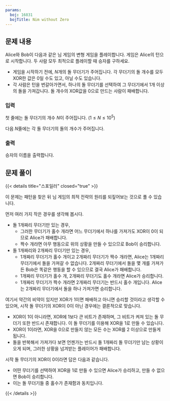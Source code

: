 ```yaml
---
params:
  boj: 16831
  bojTitle: Nim without Zero
---
```


## 문제 내용

Alice와 Bob이 다음과 같은 님 게임의 변형 게임을 플레이합니다. 게임은 Alice의 턴으로 시작합니다. 두 사람 모두 최적으로 플레이할 때 승자를 구하세요.

* 게임을 시작하기 전에, $N$개의 돌 무더기가 주어집니다. 각 무더기의 돌 개수를 모두 XOR한 값은 0일 수도 있고, 아닐 수도 있습니다.
* 각 사람은 턴을 번갈아가면서, 하나의 돌 무더기를 선택하여 그 무더기에서 1개 이상의 돌을 가져갑니다. 돌 개수의 XOR값을 0으로 만드는 사람이 패배합니다.

### 입력

첫 줄에는 돌 무더기의 개수 $N$이 주어집니다. ($1 \le N \le 10^5$)

다음 $N$줄에는 각 돌 무더기의 돌의 개수가 주어집니다.

### 출력

승자의 이름을 출력합니다.

## 문제 풀이

{{< details title="스포일러" closed="true" >}}

이 문제는 패턴을 찾은 뒤 님 게임의 최적 전략의 원리를 되짚어보는 것으로 풀 수 있습니다.

먼저 여러 가지 작은 경우를 생각해 봅시다.

* 돌 1개짜리 무더기만 있는 경우,
  * 그러한 무더기가 홀수 개라면 어느 무더기에서 하나를 가져가도 XOR이 0이 되므로 Alice가 패배합니다.
  * 짝수 개라면 아무 행동으로 위의 상황을 만들 수 있으므로 Bob이 승리합니다.
* 돌 1개짜리와 2개짜리 무더기만 있는 경우,
  * 1개짜리 무더기가 홀수 개이고 2개짜리 무더기가 짝수 개라면, Alice는 1개짜리 무더기에서 돌을 가져갈 수 없습니다.
    2개짜리 무더기에서 돌을 몇 개를 가져가든 Bob은 똑같은 행동을 할 수 있으므로 결국 Alice가 패배합니다.
  * 1개짜리 무더기가 홀수 개, 2개짜리 무더기도 홀수 개라면 Alice가 승리합니다.
  * 1개짜리 무더기가 짝수 개라면 2개짜리 무더기는 반드시 홀수 개입니다. Alice는 2개짜리 무더기에서 돌을 하나 가져가면 승리합니다.

여기서 약간의 비약이 있지만 XOR가 1이면 패배하고 아니면 승리할 것이라고 생각할 수 있으며, 시작 돌 무더기의 XOR이 0이 아닌 경우에는 결론적으로 맞습니다.

* XOR이 1이 아니라면, XOR에 1보다 큰 비트가 존재하며, 그 비트가 켜져 있는 돌 무더기 또한 반드시 존재합니다. 이 돌 무더기를 이용해 XOR을 1로 만들 수 있습니다.
* XOR이 1이라면, XOR을 0으로 만들지 않는 모든 수는 XOR를 2 이상으로 만들게 됩니다.
* 돌을 반복해서 가져가다 보면 언젠가는 반드시 돌 1개짜리 돌 무더기만 남는 상황이 오게 되며, 그러한 상황을 넘겨받는 플레이어가 패배합니다.

시작 돌 무더기의 XOR이 0이라면 답은 다음과 같습니다.

* 어떤 무더기를 선택하여 XOR을 1로 만들 수 있으면 Alice가 승리하고, 만들 수 없으면 Bob이 승리합니다.
* 이는 돌 무더기들 중 홀수가 존재함과 동치입니다.

{{< /details >}}
